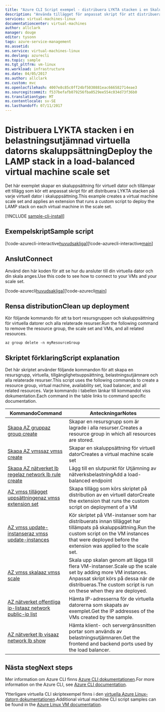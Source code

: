 ```yaml
---
title: "Azure CLI Script exempel - distribuera LYKTA stacken i en Skaluppsättning för Utjämning av nätverksbelastning virtuellt Machin | Microsoft Docs"
description: "Använda tillägget för anpassat skript för att distribuera LYKTA stacken i en = belastningsutjämnade virtuella skaluppsättningen på Azure."
services: virtual-machines-linux
documentationcenter: virtual-machines
author: allclark
manager: douge
editor: tysonn
tags: azure-service-management
ms.assetid: 
ms.service: virtual-machines-linux
ms.devlang: azurecli
ms.topic: sample
ms.tgt_pltfrm: vm-linux
ms.workload: infrastructure
ms.date: 04/05/2017
ms.author: allclark
ms.custom: mvc
ms.openlocfilehash: 4007e8c85c0ff24bf5030881eac666582714eae3
ms.sourcegitcommit: f537befafb079256fba0529ee554c034d73f36b0
ms.translationtype: MT
ms.contentlocale: sv-SE
ms.lasthandoff: 07/11/2017
---
```

# <a name="deploy-the-lamp-stack-in-a-load-balanced-virtual-machine-scale-set"></a><span data-ttu-id="5bdf7-103">Distribuera LYKTA stacken i en belastningsutjämnad virtuella datorns skaluppsättning</span><span class="sxs-lookup"><span data-stu-id="5bdf7-103">Deploy the LAMP stack in a load-balanced virtual machine scale set</span></span>

<span data-ttu-id="5bdf7-104">Det här exemplet skapar en skaluppsättning för virtuell dator och tillämpar ett tillägg som kör ett anpassat skript för att distribuera LYKTA stacken på varje virtuell dator i skaluppsättning.</span><span class="sxs-lookup"><span data-stu-id="5bdf7-104">This example creates a virtual machine scale set and applies an extension that runs a custom script to deploy the LAMP stack on each virtual machine in the scale set.</span></span>

[!INCLUDE [sample-cli-install](../../../includes/sample-cli-install.md)]

## <a name="sample-script"></a><span data-ttu-id="5bdf7-105">Exempelskript</span><span class="sxs-lookup"><span data-stu-id="5bdf7-105">Sample script</span></span>

<span data-ttu-id="5bdf7-106">[!code-azurecli-interactive[huvudsakliga](../../../cli_scripts/virtual-machine/create-scaleset-php-ansible/build-stack.sh "skapa virtuella skala med LYKTA stack")]</span><span class="sxs-lookup"><span data-stu-id="5bdf7-106">[!code-azurecli-interactive[main](../../../cli_scripts/virtual-machine/create-scaleset-php-ansible/build-stack.sh "Create virtual machine scale set with LAMP stack")]</span></span>

## <a name="connect"></a><span data-ttu-id="5bdf7-107">Anslut</span><span class="sxs-lookup"><span data-stu-id="5bdf7-107">Connect</span></span>

<span data-ttu-id="5bdf7-108">Använd den här koden för att se hur du ansluter till din virtuella dator och din skala anges.</span><span class="sxs-lookup"><span data-stu-id="5bdf7-108">Use this code to see how to connect to your VMs and your scale set.</span></span>

<span data-ttu-id="5bdf7-109">[!code-azurecli[huvudsakliga](../../../cli_scripts/virtual-machine/create-scaleset-php-ansible/how-to-access.sh "åtkomst till virtuella datorns skaluppsättning")]</span><span class="sxs-lookup"><span data-stu-id="5bdf7-109">[!code-azurecli[main](../../../cli_scripts/virtual-machine/create-scaleset-php-ansible/how-to-access.sh "Access the virtual machine scale set")]</span></span>

## <a name="clean-up-deployment"></a><span data-ttu-id="5bdf7-110">Rensa distribution</span><span class="sxs-lookup"><span data-stu-id="5bdf7-110">Clean up deployment</span></span> 

<span data-ttu-id="5bdf7-111">Kör följande kommando för att ta bort resursgruppen och skaluppsättning för virtuella datorer och alla relaterade resurser.</span><span class="sxs-lookup"><span data-stu-id="5bdf7-111">Run the following command to remove the resource group, the scale set and VMs, and all related resources.</span></span>

```azurecli-interactive 
az group delete -n myResourceGroup
```

## <a name="script-explanation"></a><span data-ttu-id="5bdf7-112">Skriptet förklaring</span><span class="sxs-lookup"><span data-stu-id="5bdf7-112">Script explanation</span></span>

<span data-ttu-id="5bdf7-113">Det här skriptet använder följande kommandon för att skapa en resursgrupp, virtuella, tillgänglighetsuppsättning, belastningsutjämnare och alla relaterade resurser.</span><span class="sxs-lookup"><span data-stu-id="5bdf7-113">This script uses the following commands to create a resource group, virtual machine, availability set, load balancer, and all related resources.</span></span> <span data-ttu-id="5bdf7-114">Varje kommando i tabellen länkar till kommandot viss dokumentation.</span><span class="sxs-lookup"><span data-stu-id="5bdf7-114">Each command in the table links to command specific documentation.</span></span>

| <span data-ttu-id="5bdf7-115">Kommando</span><span class="sxs-lookup"><span data-stu-id="5bdf7-115">Command</span></span> | <span data-ttu-id="5bdf7-116">Anteckningar</span><span class="sxs-lookup"><span data-stu-id="5bdf7-116">Notes</span></span> |
|---|---|
| [<span data-ttu-id="5bdf7-117">Skapa AZ grupp</span><span class="sxs-lookup"><span data-stu-id="5bdf7-117">az group create</span></span>](https://docs.microsoft.com/cli/azure/group#create) | <span data-ttu-id="5bdf7-118">Skapar en resursgrupp som är lagrade i alla resurser.</span><span class="sxs-lookup"><span data-stu-id="5bdf7-118">Creates a resource group in which all resources are stored.</span></span> |
| [<span data-ttu-id="5bdf7-119">Skapa AZ vmss</span><span class="sxs-lookup"><span data-stu-id="5bdf7-119">az vmss create</span></span>](https://docs.microsoft.com/cli/azure/vmss#create) | <span data-ttu-id="5bdf7-120">Skapar en skaluppsättning för virtuell dator</span><span class="sxs-lookup"><span data-stu-id="5bdf7-120">Creates a virtual machine scale set</span></span> |
| [<span data-ttu-id="5bdf7-121">Skapa AZ nätverket lb regel</span><span class="sxs-lookup"><span data-stu-id="5bdf7-121">az network lb rule create</span></span>](https://docs.microsoft.com/cli/azure/network/lb/rule#create) | <span data-ttu-id="5bdf7-122">Lägg till en slutpunkt för Utjämning av nätverksbelastning</span><span class="sxs-lookup"><span data-stu-id="5bdf7-122">Add a load-balanced endpoint</span></span> |
| [<span data-ttu-id="5bdf7-123">AZ vmss tillägget uppsättningen</span><span class="sxs-lookup"><span data-stu-id="5bdf7-123">az vmss extension set</span></span>](https://docs.microsoft.com/cli/azure/vmss/extension#set) | <span data-ttu-id="5bdf7-124">Skapa tillägg som körs skriptet på distribution av en virtuell dator</span><span class="sxs-lookup"><span data-stu-id="5bdf7-124">Create the extension that runs the custom script on deployment of a VM</span></span> |
| [<span data-ttu-id="5bdf7-125">AZ vmss update-instanser</span><span class="sxs-lookup"><span data-stu-id="5bdf7-125">az vmss update-instances</span></span>](https://docs.microsoft.com/cli/azure/vmss#update-instances) | <span data-ttu-id="5bdf7-126">Kör skriptet på VM-instanser som har distribuerats innan tillägget har tillämpats på skaluppsättning.</span><span class="sxs-lookup"><span data-stu-id="5bdf7-126">Run the custom script on the VM instances that were deployed before the extension was applied to the scale set.</span></span> |
| [<span data-ttu-id="5bdf7-127">AZ vmss skala</span><span class="sxs-lookup"><span data-stu-id="5bdf7-127">az vmss scale</span></span>](https://docs.microsoft.com/cli/azure/vmss#scale) | <span data-ttu-id="5bdf7-128">Skala upp skalan genom att lägga till flera VM-instanser.</span><span class="sxs-lookup"><span data-stu-id="5bdf7-128">Scale up the scale set by adding more VM instances.</span></span> <span data-ttu-id="5bdf7-129">Anpassat skript körs på dessa när de distribueras.</span><span class="sxs-lookup"><span data-stu-id="5bdf7-129">The custom script is run on these when they are deployed.</span></span> |
| [<span data-ttu-id="5bdf7-130">AZ nätverket offentliga ip-lista</span><span class="sxs-lookup"><span data-stu-id="5bdf7-130">az network public-ip list</span></span>](https://docs.microsoft.com/cli/azure/network/public-ip#list) | <span data-ttu-id="5bdf7-131">Hämta IP-adresserna för de virtuella datorerna som skapats av exemplet.</span><span class="sxs-lookup"><span data-stu-id="5bdf7-131">Get the IP addresses of the VMs created by the sample.</span></span> |
| [<span data-ttu-id="5bdf7-132">AZ nätverket lb visa</span><span class="sxs-lookup"><span data-stu-id="5bdf7-132">az network lb show</span></span>](https://docs.microsoft.com/cli/azure/network/lb#show) | <span data-ttu-id="5bdf7-133">Hämta klient- och servergränssnitten portar som används av belastningsutjämnaren.</span><span class="sxs-lookup"><span data-stu-id="5bdf7-133">Get the frontend and backend ports used by the load balancer.</span></span> |

## <a name="next-steps"></a><span data-ttu-id="5bdf7-134">Nästa steg</span><span class="sxs-lookup"><span data-stu-id="5bdf7-134">Next steps</span></span>

<span data-ttu-id="5bdf7-135">Mer information om Azure CLI finns [Azure CLI dokumentationen](https://docs.microsoft.com/cli/azure/overview).</span><span class="sxs-lookup"><span data-stu-id="5bdf7-135">For more information on the Azure CLI, see [Azure CLI documentation](https://docs.microsoft.com/cli/azure/overview).</span></span>

<span data-ttu-id="5bdf7-136">Ytterligare virtuella CLI skriptexempel finns i den [virtuella Azure Linux-datorn dokumentationen](../linux/cli-samples.md?toc=%2fazure%2fvirtual-machines%2flinux%2ftoc.json).</span><span class="sxs-lookup"><span data-stu-id="5bdf7-136">Additional virtual machine CLI script samples can be found in the [Azure Linux VM documentation](../linux/cli-samples.md?toc=%2fazure%2fvirtual-machines%2flinux%2ftoc.json).</span></span>
